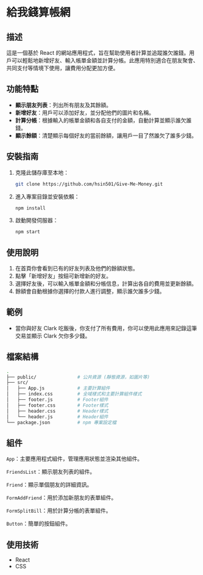 # 給我錢算帳網

## 描述

這是一個基於 React 的網站應用程式，旨在幫助使用者計算並追蹤誰欠誰錢。用戶可以輕鬆地新增好友、輸入帳單金額並計算分帳。此應用特別適合在朋友聚會、共同支付等情境下使用，讓費用分配更加方便。

## 功能特點

- **顯示朋友列表**：列出所有朋友及其餘額。
- **新增好友**：用戶可以添加好友，並分配他們的圖片和名稱。
- **計算分帳**：根據輸入的帳單金額和各自支付的金額，自動計算並顯示誰欠誰錢。
- **顯示餘額**：清楚顯示每個好友的當前餘額，讓用戶一目了然誰欠了誰多少錢。

## 安裝指南

1. 克隆此儲存庫至本地：
   ```bash
   git clone https://github.com/hsin501/Give-Me-Money.git
   ```
2. 進入專案目錄並安裝依賴：
   ```bash
   npm install
   ```
3. 啟動開發伺服器：
   ```bash
   npm start
   ```

## 使用說明

1. 在首頁你會看到已有的好友列表及他們的餘額狀態。
2. 點擊「新增好友」按鈕可新增新的好友。
3. 選擇好友後，可以輸入帳單金額和分帳信息，計算出各自的費用並更新餘額。
4. 餘額會自動根據你選擇的付款人進行調整，顯示誰欠誰多少錢。

## 範例

- 當你與好友 Clark 吃飯後，你支付了所有費用，你可以使用此應用來記錄這筆交易並顯示 Clark 欠你多少錢。

## 檔案結構
 ```bash
.
├── public/               # 公共資源 (靜態資源，如圖片等)
├── src/
│   ├── App.js            # 主要計算組件
│   ├── index.css         # 全域樣式和主要計算組件樣式
│   ├── footer.js         # Footer組件
│   ├── footer.css        # Footer樣式
│   ├── header.css        # Header樣式
│   └── header.js         # Header組件
└── package.json          # npm 專案設定檔

 ```
## 組件
`App`：主要應用程式組件，管理應用狀態並渲染其他組件。  

`FriendsList`：顯示朋友列表的組件。  

`Friend`：顯示單個朋友的詳細資訊。  

`FormAddFriend`：用於添加新朋友的表單組件。  

`FormSplitBill`：用於計算分帳的表單組件。  

`Button`：簡單的按鈕組件。

## 使用技術
- React
- CSS

